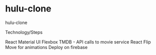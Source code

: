# hulu-clone
hulu-clone

Technology/Steps

React
Material UI
Flexbox
TMDB - API calls to movie service
React Flip Move for animations
Deploy on firebase
